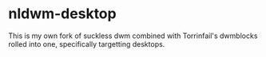 # nldwm-desktop
This is my own fork of suckless dwm combined with Torrinfail's dwmblocks rolled into one, specifically targetting desktops.
